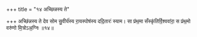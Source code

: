+++
title = "१४ अच्छिन्नस्य ते"

+++
अच्छि॑न्नस्य ते देव सोम सु॒वीर्य॑स्य रा॒यस्पोष॑स्य ददि॒तारः॑ स्याम। सा प्र॑थ॒मा सँस्कृ॑तिर्वि॒श्ववा॑रा॒ स प्र॑थ॒मो वरु॑णो मि॒त्रोऽअ॒ग्निः ॥१४॥
